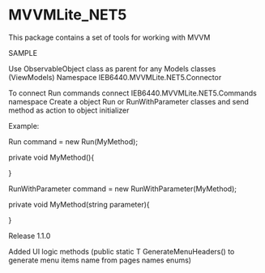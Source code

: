 # MVVMLite_NET5
This package contains a set of tools for working with MVVM


SAMPLE

Use ObservableObject class as parent for any Models classes (ViewModels)
Namespace  IEB6440.MVVMLite.NET5.Connector


To connect Run commands connect IEB6440.MVVMLite.NET5.Commands namespace
Create a object Run or RunWithParameter classes and send method as action to object initializer

Example:

Run command = new Run(MyMethod);

private void MyMethod(){
  
}

RunWithParameter command = new RunWithParameter(MyMethod);

private void MyMethod(string parameter){
  
}


Release 1.1.0

Added UI logic methods (public static T GenerateMenuHeaders<T>() to generate menu items name from pages names enums)
